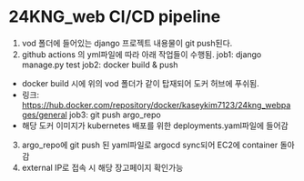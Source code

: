 # 24KNG_web CI/CD pipeline
1. vod 폴더에 들어있는 django 프로젝트 내용물이 git push된다.
2. github actions 의 yml파일에 따라 아래 작업들이 수행됨.
 job1: django manage.py test
 job2: docker build & push
  - docker build 시에 위의 vod 폴더가 같이 탑재되어 도커 허브에 푸쉬됨.
  - 링크: https://hub.docker.com/repository/docker/kaseykim7123/24kng_webpages/general
 job3: git push argo_repo
  - 해당 도커 이미지가 kubernetes 배포를 위한 deployments.yaml파일에 들어감
3. argo_repo에 git push 된 yaml파일로 argocd sync되어 EC2에 container 돌아감
4. external IP로 접속 시 해당 장고페이지 확인가능